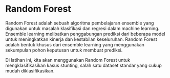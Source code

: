 # Random Forest

Random Forest adalah sebuah algoritma pembelajaran ensemble yang digunakan untuk masalah klasifikasi dan regresi dalam machine learning. Ensemble learning melibatkan penggabungan prediksi dari beberapa model untuk meningkatkan kinerja dan kestabilan keseluruhan. Random Forest adalah bentuk khusus dari ensemble learning yang menggunakan sekumpulan pohon keputusan untuk membuat prediksi.

Di latihan ini, kita akan menggunakan Random Forest untuk mengklasifikasikan kasus stunting, salah satu dataset standar yang cukup mudah diklasifikasikan.
